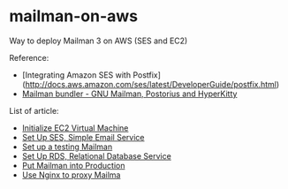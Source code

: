 # mailman-on-aws
Way to deploy Mailman 3 on AWS (SES and EC2)

Reference:
* [Integrating Amazon SES with Postfix] (http://docs.aws.amazon.com/ses/latest/DeveloperGuide/postfix.html)
* [Mailman bundler - GNU Mailman, Postorius and HyperKitty](https://gitlab.com/mailman/mailman-bundler)

List of article:
- [Initialize EC2 Virtual Machine](00-EC2-init.md)
- [Set Up SES, Simple Email Service](01-SES.md)
- [Set up a testing Mailman](02-mailman-testing.md)
- [Set Up RDS, Relational Database Service](03-rds.md)
- [Put Mailman into Production](04-mailman-production.md)
- [Use Nginx to proxy Mailma](05-nginx-proxy.md)
